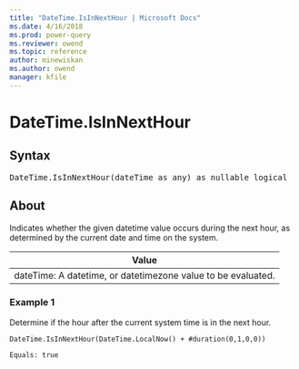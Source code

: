 ```yaml
---
title: "DateTime.IsInNextHour | Microsoft Docs"
ms.date: 4/16/2018
ms.prod: power-query
ms.reviewer: owend
ms.topic: reference
author: minewiskan
ms.author: owend
manager: kfile
---
```

# DateTime.IsInNextHour

## Syntax

<pre>
DateTime.IsInNextHour(dateTime as any) as nullable logical  
</pre>
  
## About  
Indicates whether the given datetime value occurs during the next hour, as determined by the current date and time on the system.  
  
|Value|  
|---------|  
|dateTime: A datetime, or datetimezone value to be evaluated.|  
  
### Example 1  
Determine if the hour after the current system time is in the next hour.  
  
```powerquery-m
DateTime.IsInNextHour(DateTime.LocalNow() + #duration(0,1,0,0))  
```  
  
```powerquery-m
Equals: true  
```  
